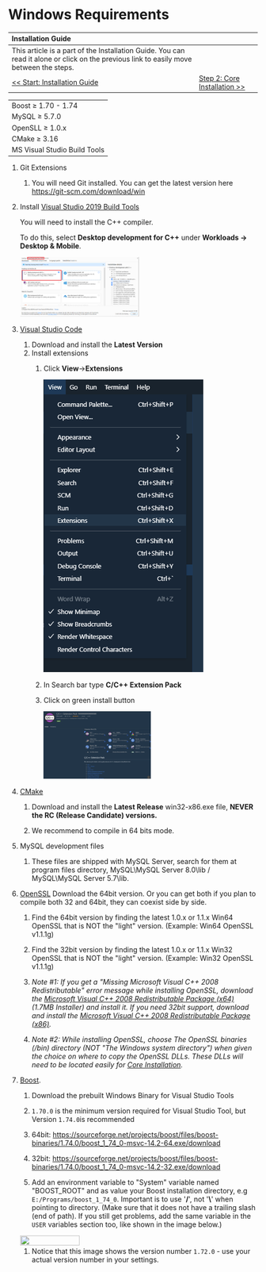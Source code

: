 # Windows Requirements

| Installation Guide | |
| :- | :- |
| This article is a part of the Installation Guide. You can read it alone or click on the previous link to easily move between the steps. |
| [<< Start: Installation Guide](installation.md) | [Step 2: Core Installation >>](core-installation.md) |

| |
| :- |
| Boost ≥ 1.70 - 1.74          |
| MySQL ≥ 5.7.0                |
| OpenSLL ≥ 1.0.x              |
| CMake ≥ 3.16                 |
| MS Visual Studio Build Tools |

1. Git Extensions
   
   1. You will need Git installed. You can get the latest version here https://git-scm.com/download/win
   
   
   
1. Install [Visual Studio 2019 Build Tools](https://docs.microsoft.com/en-us/visualstudio/install/create-an-offline-installation-of-visual-studio?view=vs-2019)

   You will need to install the C++ compiler.

   To do this, select **Desktop development for C++** under **Workloads -> Desktop & Mobile**.

   <a href="../images/visualstudio_tools.png" target="_blank">
   <img src="../images/visualstudio_tools.png" height="50%" width="50%">
   </a>
   
1. [Visual Studio Code](https://code.visualstudio.com/)

	1. Download and install the **Latest Version**
	1. Install extensions
		1. Click **View**->**Extensions**
			
			<a href="../images/vsc_extensions.png.png" target="_blank"><img src="../images/vsc_extensions.png"></a>
		1. In Search bar type **C/C++ Extension Pack**
		1. Click on green install button	
			
			<a href="../images/visualstudio_tools.png" target="_blank"><img src="../images/vcs_extension_pack_install.png" height="50%" width="50%"></a>


1. [CMake](https://cmake.org/)

    1. Download and install the **Latest Release** win32-x86.exe file, **NEVER the RC (Release Candidate) versions.**
    
    1. We recommend to compile in 64 bits mode. 

1. MySQL development files

    1. These files are shipped with MySQL Server, search for them at program files directory, MySQL\MySQL Server 8.0\lib / MySQL\MySQL Server 5.7\lib.

1. [OpenSSL](http://www.slproweb.com/products/Win32OpenSSL.html) Download the 64bit version. Or you can get both if you plan to compile both 32 and 64bit, they can coexist side by side.

    1. Find the 64bit version by finding the latest 1.0.x or 1.1.x Win64 OpenSSL that is NOT the "light" version. (Example: Win64 OpenSSL v1.1.1g)
    
    1. Find the 32bit version by finding the latest 1.0.x or 1.1.x Win32 OpenSSL that is NOT the "light" version. (Example: Win32 OpenSSL v1.1.1g)

    1. *Note #1: If you get a "Missing Microsoft Visual C++ 2008 Redistributable" error message while installing OpenSSL,*
       *download the [Microsoft Visual C++ 2008 Redistributable Package (x64)](http://www.microsoft.com/en-us/download/details.aspx?id=29) (1.7MB Installer) and install it.*
       *If you need 32bit support, download and install the [Microsoft Visual C++ 2008 Redistributable Package (x86)](http://www.microsoft.com/en-us/download/details.aspx?id=15336).*
       
    1. *Note #2: While installing OpenSSL, choose The OpenSSL binaries (/bin) directory (NOT "The Windows system directory")*
       *when given the choice on where to copy the OpenSSL DLLs. These DLLs will need to be located easily for [Core Installation](windows-core-installation).*

1. [Boost](https://www.boost.org/).

    1. Download the prebuilt Windows Binary for Visual Studio Tools

    1. `1.70.0` is the minimum version required for Visual Studio Tool, but Version `1.74.0`is recommended

    1. 64bit: https://sourceforge.net/projects/boost/files/boost-binaries/1.74.0/boost_1_74_0-msvc-14.2-64.exe/download

    1. 32bit: https://sourceforge.net/projects/boost/files/boost-binaries/1.74.0/boost_1_74_0-msvc-14.2-32.exe/download

    1. Add an environment variable to "System" variable named "BOOST_ROOT" and as value your Boost installation directory, e.g `E:/Programs/boost_1_74_0`. Important is to use '**/**', not '**\\**'  when pointing to directory. (Make sure that it does not have a trailing slash (end of path). If you still get problems, add the same variable in the `USER` variables section too, like shown in the image below.)

    <a href="../images/boost.jpg" target="_blank">
    <img src="../images/boost.jpg" height="50%" width="50%">
    </a>

    1. Notice that this image shows the version number `1.72.0` - use your actual version number in your settings.
